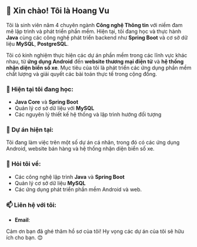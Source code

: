 ## 👋 Xin chào! Tôi là Hoang Vu

Tôi là sinh viên năm 4 chuyên ngành **Công nghệ Thông tin** với niềm đam mê lập trình và phát triển phần mềm. Hiện tại, tôi đang học và thực hành **Java** cùng các công nghệ phát triển backend như **Spring Boot** và cơ sở dữ liệu **MySQL**, **PostgreSQL**.

Tôi có kinh nghiệm thực hiện các dự án phần mềm trong các lĩnh vực khác nhau, từ **ứng dụng Android** đến **website thương mại điện tử** và **hệ thống nhận diện biển số xe**. Mục tiêu của tôi là phát triển các ứng dụng phần mềm chất lượng và giải quyết các bài toán thực tế trong cộng đồng.

### 🌱 **Hiện tại tôi đang học**:
- **Java Core** và **Spring Boot**  
- Quản lý cơ sở dữ liệu với **MySQL** 
- Các nguyên lý thiết kế hệ thống và lập trình hướng đối tượng

### 🔭 **Dự án hiện tại**:
Tôi đang làm việc trên một số dự án cá nhân, trong đó có các ứng dụng Android, website bán hàng và hệ thống nhận diện biển số xe.

### 💬 **Hỏi tôi về**:
- Các công nghệ lập trình **Java** và **Spring Boot**  
- Quản lý cơ sở dữ liệu **MySQL** 
- Các ứng dụng phát triển phần mềm Android và web.

### 📫 **Liên hệ với tôi**:
- **Email**:  

Cảm ơn bạn đã ghé thăm hồ sơ của tôi! Hy vọng các dự án của tôi sẽ hữu ích cho bạn. 😊
